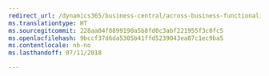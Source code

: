 ```yaml
---
redirect_url: /dynamics365/business-central/across-business-functionality
ms.translationtype: HT
ms.sourcegitcommit: 228aa04f8899190a5b8fd0c3abf221955f3c0fc5
ms.openlocfilehash: 9bccf37d6da5305b41ffd5239043ea87c1ec9ba5
ms.contentlocale: nb-no
ms.lasthandoff: 07/11/2018

---
```


